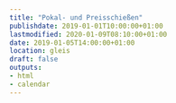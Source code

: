 ```yaml
---
title: "Pokal- und Preisschießen"
publishdate: 2019-01-01T10:00:00+01:00
lastmodified: 2020-01-09T08:10:00+01:00
date: 2019-01-05T14:00:00+01:00
location: gleis
draft: false
outputs:
- html
- calendar
---
```

